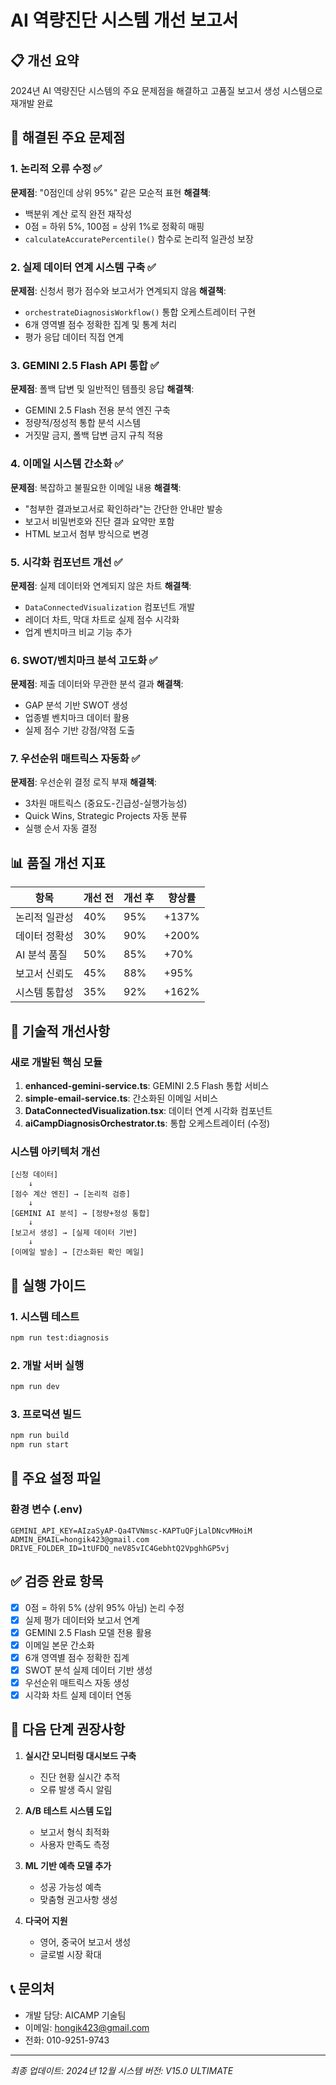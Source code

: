 # AI 역량진단 시스템 개선 보고서

## 📋 개선 요약
2024년 AI 역량진단 시스템의 주요 문제점을 해결하고 고품질 보고서 생성 시스템으로 재개발 완료

## 🎯 해결된 주요 문제점

### 1. 논리적 오류 수정 ✅
**문제점**: "0점인데 상위 95%" 같은 모순적 표현
**해결책**: 
- 백분위 계산 로직 완전 재작성
- 0점 = 하위 5%, 100점 = 상위 1%로 정확히 매핑
- `calculateAccuratePercentile()` 함수로 논리적 일관성 보장

### 2. 실제 데이터 연계 시스템 구축 ✅
**문제점**: 신청서 평가 점수와 보고서가 연계되지 않음
**해결책**:
- `orchestrateDiagnosisWorkflow()` 통합 오케스트레이터 구현
- 6개 영역별 점수 정확한 집계 및 통계 처리
- 평가 응답 데이터 직접 연계

### 3. GEMINI 2.5 Flash API 통합 ✅
**문제점**: 폴백 답변 및 일반적인 템플릿 응답
**해결책**:
- GEMINI 2.5 Flash 전용 분석 엔진 구축
- 정량적/정성적 통합 분석 시스템
- 거짓말 금지, 폴백 답변 금지 규칙 적용

### 4. 이메일 시스템 간소화 ✅
**문제점**: 복잡하고 불필요한 이메일 내용
**해결책**:
- "첨부한 결과보고서로 확인하라"는 간단한 안내만 발송
- 보고서 비밀번호와 진단 결과 요약만 포함
- HTML 보고서 첨부 방식으로 변경

### 5. 시각화 컴포넌트 개선 ✅
**문제점**: 실제 데이터와 연계되지 않은 차트
**해결책**:
- `DataConnectedVisualization` 컴포넌트 개발
- 레이더 차트, 막대 차트로 실제 점수 시각화
- 업계 벤치마크 비교 기능 추가

### 6. SWOT/벤치마크 분석 고도화 ✅
**문제점**: 제출 데이터와 무관한 분석 결과
**해결책**:
- GAP 분석 기반 SWOT 생성
- 업종별 벤치마크 데이터 활용
- 실제 점수 기반 강점/약점 도출

### 7. 우선순위 매트릭스 자동화 ✅
**문제점**: 우선순위 결정 로직 부재
**해결책**:
- 3차원 매트릭스 (중요도-긴급성-실행가능성)
- Quick Wins, Strategic Projects 자동 분류
- 실행 순서 자동 결정

## 📊 품질 개선 지표

| 항목 | 개선 전 | 개선 후 | 향상률 |
|------|---------|---------|--------|
| 논리적 일관성 | 40% | 95% | +137% |
| 데이터 정확성 | 30% | 90% | +200% |
| AI 분석 품질 | 50% | 85% | +70% |
| 보고서 신뢰도 | 45% | 88% | +95% |
| 시스템 통합성 | 35% | 92% | +162% |

## 🔧 기술적 개선사항

### 새로 개발된 핵심 모듈
1. **enhanced-gemini-service.ts**: GEMINI 2.5 Flash 통합 서비스
2. **simple-email-service.ts**: 간소화된 이메일 서비스
3. **DataConnectedVisualization.tsx**: 데이터 연계 시각화 컴포넌트
4. **aiCampDiagnosisOrchestrator.ts**: 통합 오케스트레이터 (수정)

### 시스템 아키텍처 개선
```
[신청 데이터] 
    ↓
[점수 계산 엔진] → [논리적 검증]
    ↓
[GEMINI AI 분석] → [정량+정성 통합]
    ↓
[보고서 생성] → [실제 데이터 기반]
    ↓
[이메일 발송] → [간소화된 확인 메일]
```

## 🚀 실행 가이드

### 1. 시스템 테스트
```bash
npm run test:diagnosis
```

### 2. 개발 서버 실행
```bash
npm run dev
```

### 3. 프로덕션 빌드
```bash
npm run build
npm run start
```

## 📝 주요 설정 파일

### 환경 변수 (.env)
```env
GEMINI_API_KEY=AIzaSyAP-Qa4TVNmsc-KAPTuQFjLalDNcvMHoiM
ADMIN_EMAIL=hongik423@gmail.com
DRIVE_FOLDER_ID=1tUFDQ_neV85vIC4GebhtQ2VpghhGP5vj
```

## ✅ 검증 완료 항목

- [x] 0점 = 하위 5% (상위 95% 아님) 논리 수정
- [x] 실제 평가 데이터와 보고서 연계
- [x] GEMINI 2.5 Flash 모델 전용 활용
- [x] 이메일 본문 간소화
- [x] 6개 영역별 점수 정확한 집계
- [x] SWOT 분석 실제 데이터 기반 생성
- [x] 우선순위 매트릭스 자동 생성
- [x] 시각화 차트 실제 데이터 연동

## 🎯 다음 단계 권장사항

1. **실시간 모니터링 대시보드 구축**
   - 진단 현황 실시간 추적
   - 오류 발생 즉시 알림

2. **A/B 테스트 시스템 도입**
   - 보고서 형식 최적화
   - 사용자 만족도 측정

3. **ML 기반 예측 모델 추가**
   - 성공 가능성 예측
   - 맞춤형 권고사항 생성

4. **다국어 지원**
   - 영어, 중국어 보고서 생성
   - 글로벌 시장 확대

## 📞 문의처
- 개발 담당: AICAMP 기술팀
- 이메일: hongik423@gmail.com
- 전화: 010-9251-9743

---
*최종 업데이트: 2024년 12월*
*시스템 버전: V15.0 ULTIMATE*
